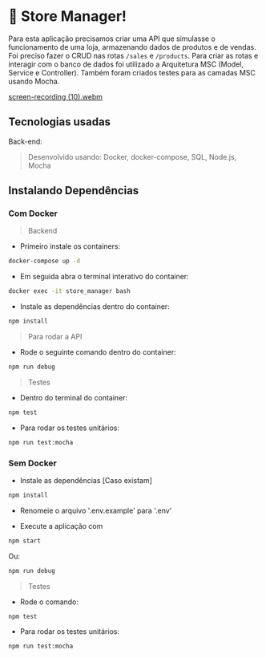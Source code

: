 # :department_store: Store Manager!

Para esta aplicação precisamos criar uma API que simulasse o funcionamento de uma loja, armazenando dados de produtos e de vendas. Foi preciso fazer o CRUD nas rotas ```/sales``` e ```/products```. Para criar as rotas e interagir com o banco de dados foi utilizado a Arquitetura MSC (Model, Service e Controller). Também foram criados testes para as camadas MSC usando Mocha. 

[screen-recording (10).webm](https://user-images.githubusercontent.com/106452876/220152697-10136d88-dbb4-4cf7-9635-732a030ffd1c.webm)

## Tecnologias usadas
Back-end:
> Desenvolvido usando: Docker, docker-compose, SQL, Node.js, Mocha

## Instalando Dependências
### Com Docker
> Backend

* Primeiro instale os containers: 
```bash
docker-compose up -d
``` 

* Em seguida abra o terminal interativo do container: 
```bash
docker exec -it store_manager bash
``` 

* Instale as dependências dentro do container: 
```bash
npm install
``` 

> Para rodar a API 

* Rode o seguinte comando dentro do container: 
```bash
npm run debug
```

> Testes

* Dentro do terminal do container:
```bash
npm test
``` 
* Para rodar os testes unitários: 
```bash
npm run test:mocha
```

### Sem Docker

* Instale as dependências [Caso existam]
```bash
npm install
``` 

* Renomeie o arquivo '.env.example' para '.env'

* Execute a aplicação com 
```bash
npm start
```

Ou: 

```bash
npm run debug
```

> Testes

* Rode o comando:
```bash
npm test
``` 

* Para rodar os testes unitários:
```bash
npm run test:mocha
```
